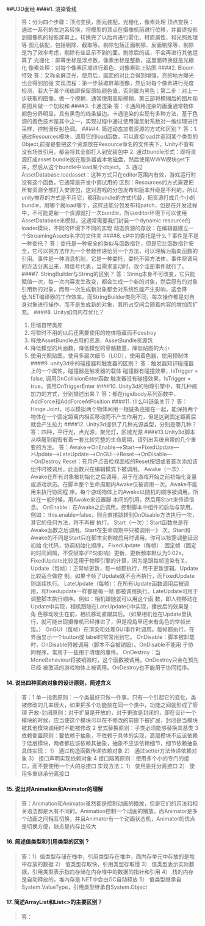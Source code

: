 ##U3D面经
####1. 渲染管线
>答：分为四个步骤：顶点变换，图元装配，光栅化，像素处理
>顶点变换：通过一系列的左边系转换，将模型的顶点在摄像机前进行位移，并最终投影到摄像机的投影屏幕上。转换完了以后再进行雾化、材质属性、和光照处理等
>图元装配，包括剔除、截取等。剔除包括正面剔除、反面剔除等，剔除是为了效率考虑，剔除有些显示不到的面，剔除后的话，不会再进行其他运算了
>光栅化：屏幕坐标是浮点数，像素坐标是整数，这里面转换就是光栅化
>像素处理：对每个像素区域进行着色、对像素贴上贴图
####2. Bloom特效
>答：又称全屏泛光，使用后，画面的对比会得到增强，亮的地方曝光也会得到加强
>实现流程：第一步获取屏幕图像，然后对每个像素进行亮度检测，若大于某个阀值即保留原始颜色值，否则置为黑色；第二步：对上一步获取的图像，做一个模糊，通常使用高斯模糊，第三部将模糊后的图片和原图片做一个加权和
####3. 卡通渲染
>答：卡通风格渲染的画面通常物体颜色分界明显，具有黑色的线条描边。卡通渲染的实现有多种方法，基于色调的着色技术是其中之一，实现过程中通过使用漫反射系数对一维纹理进行采样，控制漫反射色调。
####4. 简述动态加载资源的方式和区别？
>答：1. 通过Resources模块，调用它的load函数，可以直接load并返回某个类型的Object,前提是要把这个资源放在Resource命名的文件夹下，Unity不管有没有场景引用，都会将其全部打入到安装包中
>2. 通过bundle形式：即将资源打成asset bundle放在服务器或本地磁盘，然后使用WWW模块get下来，然后从这个bundle中load某个object。
>3. 通过AssetDatabase.loadasset：这种方式只在editor范围内有效，游戏运行时没有这个函数，它通常是开发中调试用的
>区别：Resources的方式需要把所有资源全部打入安装包，这对游戏的分包发布和版本升级是不利的，所以unity推荐的方式是不用它，都用bundle的方式代替，把资源打成几个小的bundle，用哪个就load哪个，这样还能分包发布和patch，但是在开发过程中，不可能更新一个资源就打一次bundle，所以editor环境下可以使用AssetDatabase来模拟，这通常需要我们封装一个dynamic resource的loader模块，不同的环境下不同的实现
>动态资源的存放：在编辑器建立一个StreamingAssets名字的文件夹
####6. c#中的委托是什么？事件是不是一种委托？
>答：委托是一种安全的类似与函数指针，但是它比函数指针安全，它可以把方法作为一个参数传递给另一个方法，可以理解为指向函数的引用。事件是一种消息机制，它是一种委托，委托不带方法体，事件将调用的方法分离出来，用信号代表，当需求变动时，改个注册事件就行了。
####7. StringBuilder与String的区别？
>答：String本身不可改变，它只能赋值一次，每一次内容发生改变，都会生成一个新的对象，然后原有的对象引用新的对象，而每一次生成新对象都会对系统性能产生影响，这会降低.NET编译器的工作效率，而StringBuilder类则不同，每次操作都是对自身对象进行操作，而不是生成新的对象，其所占空间会随着内容的增加而扩充。
####8. Unity如何内存优化？
>1. 压缩自带类库
>2. 将暂时不用的以后还需要使用的物体隐藏而不destroy
>3. 释放AssetBundle占用的资源，AssetBundle资源包
>4. 降低模型的片面数，降低模型的骨骼数量，降低贴图的大小
>5. 使用光照贴图，使用多层次细节（LOD），使用着色器，使用预制体
####9. unity3d中的碰撞器和触发器的区别？
>答：触发器知识碰撞器上的一个属性，碰撞器是触发器的载体
>碰撞器有碰撞效果，IsTrigger = false, 调用OnCollisionEnter函数
>触发器没有碰撞效果，IsTrigger = true，调用OnTriggerEnter
####10. Unity3d的物理引擎中，有几种施加力的方式，分别描述出来？
>答：都在rigidbody系列函数中，AddForce和AddForceAtPosition
####11. 什么叫链条关节？
>答：Hinge Joint，可以模拟两个物体间用一根链条连接在一起，能保持两个物体在一个固定距离内相互移动而不产生作用力，但是达到固定距离后就会产生拉力
####12. Unity3d提供了几种光源类型，分别是哪几种？
>答：四种，平行光，点光源，聚光灯，区域光源
####13.Unity3d脚本从唤醒到销毁有着一套比较完整的生命周期，请列出系统自带的几个重要的方法。
>答：Awake->OnEnable—>Start—>FixedUpdate—>Update—>LateUpdate—>OnGUI—>Reset—>OnDisable—>OnDestroy
>Reset：在用户点击检视面板的Reset按钮或者首次添加该组件时被调用。此函数只在编辑模式下被调用。
>Awake（一次）：Awake在所有对象被初始化之后调用，用于在游戏开始之前初始化变量
>或游戏状态。在脚本整个生命周期内Awake仅被调用一次。Awake不能用来执行协同程
>序。每个游戏物体上的Awake以随机的顺序被调用。所以在一般时候，用Awake来设置脚
>本间的引用，然后用Start来传递信息。
>OnEnable：在Awake之后调用。控制脚本中组件的启动与禁用。例如：
>this.enable=false，则会直接跳转到OnDisable方法执行一次，其它的任何方法，将不再被
>执行。
>Start（一次）：Start函数总是在Awake函数之后调用。Start在生命周期中只被调用一》
> 次。Start和Awake的不同是Start只在脚本实例被启用时调用。你可以按需调整延迟初始
> 化代码，协调初始化顺序。
>FixedUpdate（每帧）：固定帧（固定的时间间隔，不受帧率(FPS)影响）更新，更新频率默认为0.02s。FixedUpdate比较适用于物理引擎的计算，因为是跟每帧渲染有关。
>Update（每帧）：正常帧更新，每一帧都执行，用于更新逻辑。Update比较适合做控
>制。如果卡帧了Update就不会再执行，而FixedUpdate则继续执行。
>LateUpdate（每帧）：在所有Update函数调用后被调用，和fixedupdate一样都是每一帧
>都被调用执行。LateUpdate可用于调整脚本执行顺序。例如：相机跟随就可以用这个函
>数，即人物移动在Update中实现，相机跟随在LateUpdate()中实现，播放后的效果是：角
>色移动发生在前，相机移动紧跟其后。（如果相机也在Update里执行，就可能出现摄像机已经推进了，但是视角里还未有角色的空帧出现。）
>OnGUI（每帧）在渲染和处理GUI事件时调用。每帧都执行。在界面显示一个button或
>label时常常用到它。
>OnDisable：脚本被卸载时，OnDisable将被调用（脚本不会被销毁）。OnDisable不能用
>于协同程序。常用于一些用于清理的事件。
>OnDestroy：当MonoBehaviour将被销毁时，这个函数被调用。OnDestroy只会在预先已经
>被激活的游戏物体上被调用。OnDestroy也不能用于协同程序。
#### 14. 说出四种面向对象的设计原则，简述含义
>答：1 单一指责原则：一个类最好只做一件事，只有一个引起它的变化，类被修改的几率很大，如果把多个功能放在同一个类中，功能之间就形成了管理
>开放-封闭原则：对于扩展是开放的，对于更改是封闭的，即在设计一个模块的时候，应当使这个模块可以在不修改的前提下被扩展，封闭是当模块被其他模块调用时不能被修改
>2 里式替换原则：子类必须能够替换其基类
>3 依赖倒置原则：要依赖于抽象，不依赖于具体的实现，高层模块不应该依赖于低层模块，两者都应该依赖其抽象，抽象不应该依赖细节，细节依赖抽象
>具体实现：
>1） 通过构造函数传递依赖对象
>2） 通过setter方法传递依赖对象
>3） 接口声明实现依赖对象
>4 接口隔离原则：使用多个小的专门的接口，而不要使用一个大的总接口
>实现方法；
>1） 使用委托分离接口
>2） 使用多重继承分离接口
#### 15. 说出对Animation和Animator的理解
>答：Animation和Animator虽然都是控制动画的播放，但是它们的用法和相关语法都是大有不同的。Animation控制一个动画的播放，而Animator是多个动画之间相互切换，并且Animator有一个动画状态机，Animator的优点是切换方便，缺点是内存比较大
#### 16. 简述值类型和引用类型的区别？
> 答：1）值类型存储在栈中，引用类型存在堆中，而内存单元中存放的是堆中存放的数据
> 2） 值类型存取快，引用类型存取慢
> 3） 值类型表示实际数据，引用类型表示指向存储在内存堆中的数据的指针和引用
> 4） 栈的内存是自动释放的，堆内存是.NET中会由GC自动释放
> 5） 值类型继承自System.ValueType，引用类型继承自System.Object
#### 17. 简述ArrayList和List<>的主要区别？
>答：
